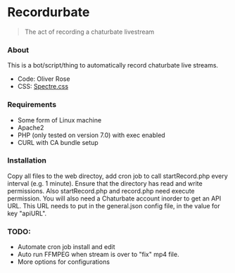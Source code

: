 # Recordurbate
> The act of recording a chaturbate livestream

### About
This is a bot/script/thing to automatically record chaturbate live streams. 
- Code: Oliver Rose
- CSS: [Spectre.css](https://github.com/picturepan2/spectre)

### Requirements
- Some form of Linux machine
- Apache2
- PHP (only tested on version 7.0) with exec enabled
- CURL with CA bundle setup

### Installation
Copy all files to the web directoy, add cron job to call startRecord.php every interval (e.g. 1 minute). Ensure that the directory has read and write permissions. Also startRecord.php and record.php need execute permission.
You will also need a Chaturbate account inorder to get an API URL. This URL needs to put in the general.json config file, in the value for key "apiURL".

### TODO:
- Automate cron job install and edit
- Auto run FFMPEG when stream is over to "fix" mp4 file.
- More options for configurations
